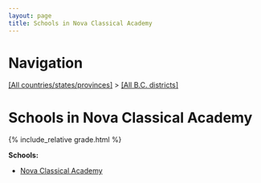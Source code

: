 ```yaml
---
layout: page
title: Schools in Nova Classical Academy
---
```

# Navigation

[[All countries/states/provinces]](../..) > [[All B.C. districts]](..)

# Schools in Nova Classical Academy

{% include_relative grade.html %}

**Schools:**

- [Nova Classical Academy](Nova_Classical_Academy.md)
